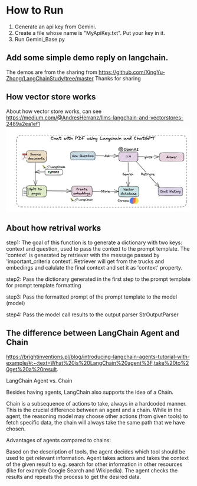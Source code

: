 # How to Run

1. Generate an api key from Gemini.
2. Create a file whose name is "MyApiKey.txt". Put your key in it.
3. Run Gemini_Base.py

## Add some simple demo reply on langchain.

The demos are from the sharing from https://github.com/XingYu-Zhong/LangChainStudy/tree/master 
Thanks for sharing

## How vector store works
About how vector store works, can see https://medium.com/@AndresHerranz/llms-langchain-and-vectorstores-2489a2ea1ef1
![langchain vector store](./doc/snapshot.png)

## About how retrival works
step1: The goal of this function is to generate a dictionary with two keys: context and question, used to pass the context to the prompt template.
The 'context' is generated by retriever with the message passed by 'important_criteria context'. Retriever will get from the trucks and embedings and calulate the final context and set it as 'context' property.

step2: Pass the dictionary generated in the first step to the prompt template for prompt template formatting

step3: Pass the formatted prompt of the prompt template to the model (model)

step4: Pass the model call results to the output parser StrOutputParser

## The difference between LangChain Agent and Chain

https://brightinventions.pl/blog/introducing-langchain-agents-tutorial-with-example/#:~:text=What%20is%20LangChain%20agent%3F,take%20to%20get%20a%20result.

LangChain Agent vs. Chain

Besides having agents, LangChain also supports the idea of a Chain.

Chain is a subsequence of actions to take, always in a hardcoded manner. This is the crucial difference between an agent and a chain. While in the agent, the reasoning model may choose other actions (from given tools) to fetch specific data, the chain will always take the same path that we have chosen.

Advantages of agents compared to chains:

Based on the description of tools, the agent decides which tool should be used to get relevant information.
Agent takes actions and takes the context of the given result to e.g. search for other information in other resources (like for example Google Search and Wikipedia).
The agent checks the results and repeats the process to get the desired data.